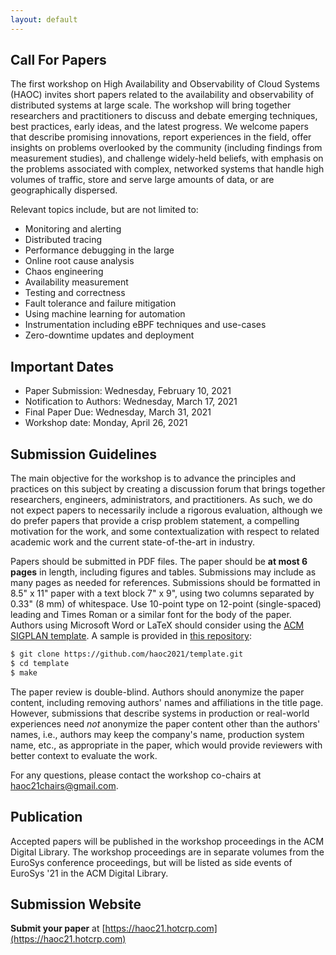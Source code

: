 ```yaml
---
layout: default
---
```


<!-- <img class="img-logo" src="assets/image/cloud_aircraft2.png" alt="Cloud Image" style="padding-left: 0px; padding-right: 0px;"> -->

<h2 class="text-primary">Call For Papers</h2>

The first workshop on High Availability and Observability of Cloud Systems
(HAOC) invites short papers related to the availability and observability of
distributed systems at large scale. The workshop will bring together
researchers and practitioners to discuss and debate emerging techniques, best
practices, early ideas, and the latest progress. We welcome papers that
describe promising innovations, report experiences in the field, offer insights
on problems overlooked by the community (including findings from measurement
studies), and challenge widely-held beliefs, with emphasis on the problems
associated with complex, networked systems that handle high volumes of traffic,
store and serve large amounts of data, or are geographically dispersed. 

Relevant topics include, but are not limited to:
* Monitoring and alerting
* Distributed tracing
* Performance debugging in the large
* Online root cause analysis
* Chaos engineering
* Availability measurement
* Testing and correctness
* Fault tolerance and failure mitigation
* Using machine learning for automation 
* Instrumentation including eBPF techniques and use-cases
* Zero-downtime updates and deployment

<h2 class="text-primary">Important Dates</h2>

* Paper Submission: Wednesday, February 10, 2021
* Notification to Authors: Wednesday, March 17, 2021
* Final Paper Due: Wednesday, March 31, 2021
* Workshop date: Monday, April 26, 2021

<h2 class="text-primary">Submission Guidelines</h2>

The main objective for the workshop is to advance the principles and practices on
this subject by creating a discussion forum that brings together researchers,
engineers, administrators, and practitioners. As such, we do not expect papers
to necessarily include a rigorous evaluation, although we do prefer papers that
provide a crisp problem statement, a compelling motivation for the work, and
some contextualization with respect to related academic work and the current
state-of-the-art in industry.

Papers should be submitted in PDF files. The paper should be **at most 6 pages** in length, 
including figures and tables. Submissions may include as many pages as needed for references.
Submissions should be formatted in 8.5" x 11" paper with a text block 7" x 9", 
using two columns separated by 0.33" (8 mm) of whitespace. Use 10-point type on 
12-point (single-spaced) leading and Times Roman or a similar font for the 
body of the paper. Authors using Microsoft Word or LaTeX should consider using 
the [ACM SIGPLAN template](https://www.acm.org/publications/proceedings-template).
A sample is provided in [this repository](https://github.com/haoc2021/template.git):

```bash
$ git clone https://github.com/haoc2021/template.git
$ cd template
$ make
```

The paper review is double-blind. Authors should anonymize the paper content, 
including removing authors' names and affiliations in the title page. 
However, submissions that describe systems in production or real-world 
experiences need *not* anonymize the paper content other than the 
authors' names, i.e., authors may keep the company's name, production 
system name, etc., as appropriate in the paper, which would provide 
reviewers with better context to evaluate the work.

For any questions, please contact the workshop co-chairs at [haoc21chairs@gmail.com](mailto:haoc21chairs@gmail.com).

<h2 class="text-primary">Publication</h2>

Accepted papers will be published in the workshop proceedings in the ACM Digital 
Library. The workshop proceedings are in separate volumes from the EuroSys 
conference proceedings, but will be listed as side events of EuroSys '21
in the ACM Digital Library.

<h2 class="text-primary">Submission Website</h2>

**Submit your paper** at [https://haoc21.hotcrp.com](https://haoc21.hotcrp.com)

